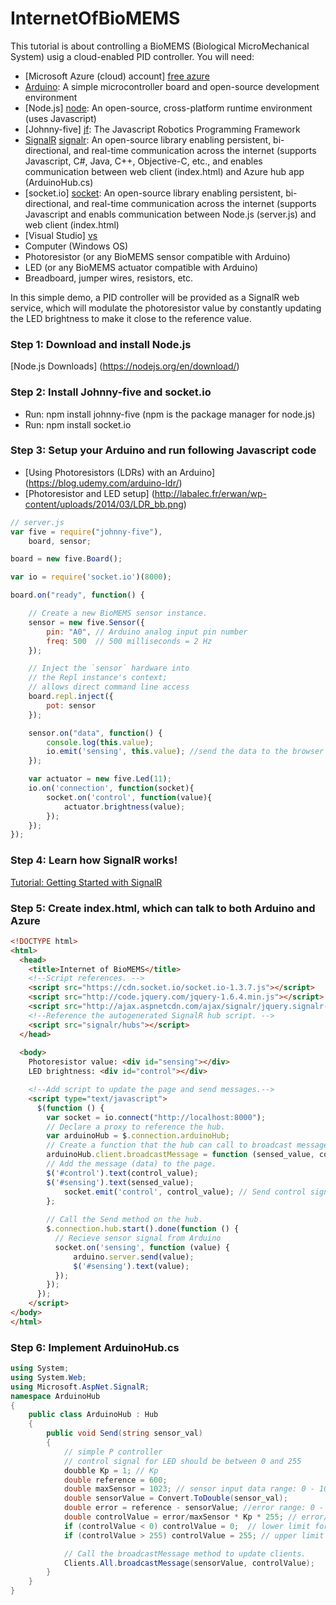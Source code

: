 # InternetOfBioMEMS

This tutorial is about controlling a BioMEMS (Biological MicroMechanical System) usig a cloud-enabled PID controller. You will need:

  - [Microsoft Azure (cloud) account] [free azure]
  - [Arduino][arduino]: A simple microcontroller board and open-source development environment 
  - [Node.js] [node]: An open-source, cross-platform runtime environment (uses Javascript)
  - [Johnny-five] [jf]: The Javascript Robotics Programming Framework
  - [SignalR] [signalr]: An open-source library enabling persistent, bi-directional, and real-time communication across the internet (supports Javascript, C#, Java, C++, Objective-C, etc., and enables communication between web client (index.html) and Azure hub app (ArduinoHub.cs) 
  - [socket.io] [socket]: An open-source library enabling persistent, bi-directional, and real-time communication across the internet (supports Javascript and enabls communication between Node.js (server.js) and web client (index.html)
  - [Visual Studio] [vs]
  - Computer (Windows OS)
  - Photoresistor (or any BioMEMS sensor compatible with Arduino)
  - LED (or any BioMEMS actuator compatible with Arduino)
  - Breadboard, jumper wires, resistors, etc.

In this simple demo, a PID controller will be provided as a SignalR web service, which will modulate the photoresistor value by constantly updating the LED brightness to make it close to the reference value. 

### Step 1: Download and install Node.js
[Node.js Downloads] (https://nodejs.org/en/download/) 

### Step 2: Install Johnny-five and socket.io
* Run: npm install johnny-five (npm is the package manager for node.js)
* Run: npm install socket.io

### Step 3: Setup your Arduino and run following Javascript code
* [Using Photoresistors (LDRs) with an Arduino] (https://blog.udemy.com/arduino-ldr/)
* [Photoresistor and LED setup] (http://labalec.fr/erwan/wp-content/uploads/2014/03/LDR_bb.png)
```javascript
// server.js
var five = require("johnny-five"),
    board, sensor;

board = new five.Board();

var io = require('socket.io')(8000);

board.on("ready", function() {

    // Create a new BioMEMS sensor instance.
    sensor = new five.Sensor({
        pin: "A0", // Arduino analog input pin number
        freq: 500  // 500 milliseconds = 2 Hz
    });

    // Inject the `sensor` hardware into
    // the Repl instance's context;
    // allows direct command line access
    board.repl.inject({
        pot: sensor
    });

    sensor.on("data", function() {
        console.log(this.value);
        io.emit('sensing', this.value); //send the data to the browser
    });

    var actuator = new five.Led(11);
    io.on('connection', function(socket){
        socket.on('control', function(value){
            actuator.brightness(value);
        });
    });
});
```
### Step 4: Learn how SignalR works!
[Tutorial: Getting Started with SignalR](http://www.asp.net/signalr/overview/getting-started/tutorial-getting-started-with-signalr) 

### Step 5: Create index.html, which can talk to both Arduino and Azure

``` html
<!DOCTYPE html>
<html>
  <head>
    <title>Internet of BioMEMS</title>
    <!--Script references. -->
    <script src="https://cdn.socket.io/socket.io-1.3.7.js"></script>
    <script src="http://code.jquery.com/jquery-1.6.4.min.js"></script>
    <script src="http://ajax.aspnetcdn.com/ajax/signalr/jquery.signalr-2.2.0.min.js"></script>
    <!--Reference the autogenerated SignalR hub script. -->
    <script src="signalr/hubs"></script>
  </head>
  
  <body>
    Photoresistor value: <div id="sensing"></div>
    LED brightness: <div id="control"></div>

    <!--Add script to update the page and send messages.-->
    <script type="text/javascript">
      $(function () {
        var socket = io.connect("http://localhost:8000");
        // Declare a proxy to reference the hub.
        var arduinoHub = $.connection.arduinoHub;
        // Create a function that the hub can call to broadcast messages (data).
        arduinoHub.client.broadcastMessage = function (sensed_value, control_value) {
        // Add the message (data) to the page.
        $('#control').text(control_value);
        $('#sensing').text(sensed_value);
            socket.emit('control', control_value); // Send control signal to Arduino
        };
        
        // Call the Send method on the hub.
        $.connection.hub.start().done(function () {
          // Recieve sensor signal from Arduino
          socket.on('sensing', function (value) {
              arduino.server.send(value);
              $('#sensing').text(value);
          });
        });
      });
    </script>
</body>
</html>
```
### Step 6: Implement ArduinoHub.cs 
``` cs
using System;
using System.Web;
using Microsoft.AspNet.SignalR;
namespace ArduinoHub
{
    public class ArduinoHub : Hub
    {
        public void Send(string sensor_val)
        {
            // simple P controller
            // control signal for LED should be between 0 and 255
            doubble Kp = 1; // Kp
            double reference = 600;  
            double maxSensor = 1023; // sensor input data range: 0 - 1023
            double sensorValue = Convert.ToDouble(sensor_val);
            double error = reference - sensorValue; //error range: 0 - 1023
            double controlValue = error/maxSensor * Kp * 255; // error/maxSensor range: 0 - 1
            if (controlValue < 0) controlValue = 0;  // lower limit for control signal
            if (controlValue > 255) controlValue = 255; // upper limit for control signal

            // Call the broadcastMessage method to update clients.
            Clients.All.broadcastMessage(sensorValue, controlValue);
        }
    }
}
```

[free azure]: <https://azure.microsoft.com/en-us/pricing/free-trial/>
[arduino]: <https://www.arduino.cc/>
[node]: <https://nodejs.org>
[jf]:<http://johnny-five.io/>
[signalr]:<http://www.asp.net/signalr>
[socket]:<http://socket.io/>
[vs]: <https://www.visualstudio.com/en-us/visual-studio-homepage-vs.aspx>
[signalr tutorial]: <hhttp://www.asp.net/signalr/overview/getting-started/tutorial-getting-started-with-signalr>
